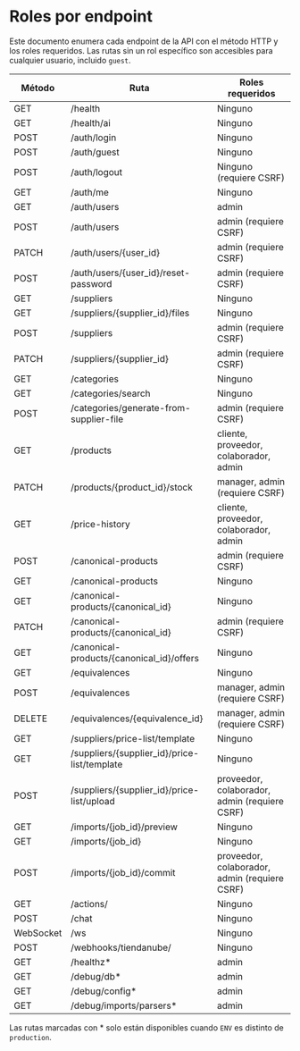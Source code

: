 # Roles por endpoint

Este documento enumera cada endpoint de la API con el método HTTP y los roles requeridos.
Las rutas sin un rol específico son accesibles para cualquier usuario, incluido `guest`.

| Método | Ruta | Roles requeridos |
|--------|------|------------------|
| GET | /health | Ninguno |
| GET | /health/ai | Ninguno |
| POST | /auth/login | Ninguno |
| POST | /auth/guest | Ninguno |
| POST | /auth/logout | Ninguno (requiere CSRF) |
| GET | /auth/me | Ninguno |
| GET | /auth/users | admin |
| POST | /auth/users | admin (requiere CSRF) |
| PATCH | /auth/users/{user_id} | admin (requiere CSRF) |
| POST | /auth/users/{user_id}/reset-password | admin (requiere CSRF) |
| GET | /suppliers | Ninguno |
| GET | /suppliers/{supplier_id}/files | Ninguno |
| POST | /suppliers | admin (requiere CSRF) |
| PATCH | /suppliers/{supplier_id} | admin (requiere CSRF) |
| GET | /categories | Ninguno |
| GET | /categories/search | Ninguno |
| POST | /categories/generate-from-supplier-file | admin (requiere CSRF) |
| GET | /products | cliente, proveedor, colaborador, admin |
| PATCH | /products/{product_id}/stock | manager, admin (requiere CSRF) |
| GET | /price-history | cliente, proveedor, colaborador, admin |
| POST | /canonical-products | admin (requiere CSRF) |
| GET | /canonical-products | Ninguno |
| GET | /canonical-products/{canonical_id} | Ninguno |
| PATCH | /canonical-products/{canonical_id} | admin (requiere CSRF) |
| GET | /canonical-products/{canonical_id}/offers | Ninguno |
| GET | /equivalences | Ninguno |
| POST | /equivalences | manager, admin (requiere CSRF) |
| DELETE | /equivalences/{equivalence_id} | manager, admin (requiere CSRF) |
| GET | /suppliers/price-list/template | Ninguno |
| GET | /suppliers/{supplier_id}/price-list/template | Ninguno |
| POST | /suppliers/{supplier_id}/price-list/upload | proveedor, colaborador, admin (requiere CSRF) |
| GET | /imports/{job_id}/preview | Ninguno |
| GET | /imports/{job_id} | Ninguno |
| POST | /imports/{job_id}/commit | proveedor, colaborador, admin (requiere CSRF) |
| GET | /actions/ | Ninguno |
| POST | /chat | Ninguno |
| WebSocket | /ws | Ninguno |
| POST | /webhooks/tiendanube/ | Ninguno |
| GET | /healthz* | admin |
| GET | /debug/db* | admin |
| GET | /debug/config* | admin |
| GET | /debug/imports/parsers* | admin |

Las rutas marcadas con * solo están disponibles cuando `ENV` es distinto de `production`.
